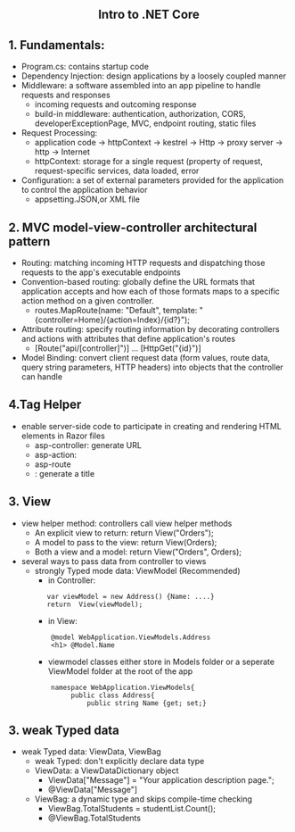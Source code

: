 <h2 align="center"> Intro to .NET Core <h2>
  
## 1. Fundamentals:
- Program.cs: contains startup code
- Dependency Injection: design applications by a loosely coupled manner
- Middleware: a software assembled into an app pipeline to handle requests and responses
    - incoming requests and outcoming response
    - build-in middleware: authentication, authorization, CORS, developerExceptionPage, MVC, endpoint routing, static files
- Request Processing:
    - application code -> httpContext -> kestrel -> Http -> proxy server -> http -> Internet
    - httpContext: storage for a single request (property of request, request-specific services, data loaded, error
- Configuration: a set of external parameters provided for the application to control the application behavior
    - appsetting.JSON,or XML file
  
  
## 2. MVC model-view-controller architectural pattern
 - Routing: matching incoming HTTP requests and dispatching those requests to the app's executable endpoints
 - Convention-based routing: globally define the URL formats that application accepts and how each of those formats maps to a specific action method on a given controller.
      - routes.MapRoute(name: "Default", template: "{controller=Home}/{action=Index}/{id?}");
 - Attribute routing: specify routing information by decorating controllers and actions with attributes that define application's routes
      - [Route("api/[controller]")]  ... [HttpGet("{id}")]
 - Model Binding: convert client request data (form values, route data, query string parameters, HTTP headers) into objects that the controller can handle

## 4.Tag Helper
- enable server-side code to participate in creating and rendering HTML elements in Razor files
    - asp-controller: generate URL
    - asp-action: 
    - asp-route
    - <label asp-for="Movie.Title"></label>: generate a title 
    



## 3. View 
  - view helper method: controllers call view helper methods
      - An explicit view to return: return View("Orders");
      - A model to pass to the view: return View(Orders);
      - Both a view and a model: return View("Orders", Orders);
  - several ways to pass data from controller to views
      - strongly Typed mode data: ViewModel (Recommended)
          - in Controller: 
          ```
             var viewModel = new Address() {Name: ....}
             return  View(viewModel);
          ```
          - in View:
          ```
              @model WebApplication.ViewModels.Address
              <h1> @Model.Name
          ```
           - viewmodel classes either store in Models folder or a seperate ViewModel folder at the root of the app
           ```
               namespace WebApplication.ViewModels{
                    public class Address{
                        public string Name {get; set;}
           ```
                
## 3. weak Typed data
- weak Typed data: ViewData, ViewBag
    - weak Typed: don't explicitly declare data type 
    - ViewData: a ViewDataDictionary object
         - ViewData["Message"] = "Your application description page.";
         - @ViewData["Message"]
    - ViewBag: a dynamic type and skips compile-time checking
         - ViewBag.TotalStudents = studentList.Count();
         - @ViewBag.TotalStudents
                

                
                
                
                
                
    
  
